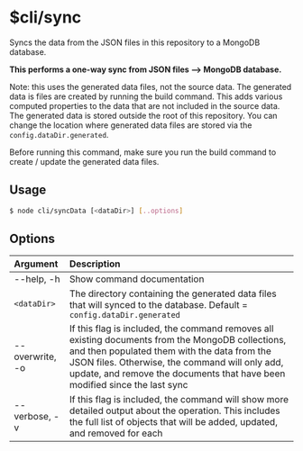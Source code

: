 
# $cli/sync

Syncs the data from the JSON files in this repository to a MongoDB database. 

**This performs a one-way sync from JSON files --> MongoDB database.**

Note: this uses the generated data files, not the source data. The generated data is files are created by running the build command. This adds various computed properties to the data that are not included in the source data.  The generated data is stored outside the root of this repository. You can change the location where generated data files are stored via the `config.dataDir.generated`.   

Before running this command, make sure you run the build command to create / update the generated data files. 



## Usage 

```sh
$ node cli/syncData [<dataDir>] [..options]
```

## Options 
| Argument | Description | 
|:-----|:-----|
| --help, -h | Show command documentation |
| `<dataDir>` | The directory containing the generated data files that will synced to the database. Default = `config.dataDir.generated`  |
| --overwrite, -o | If this flag is included, the command removes all existing documents from the MongoDB collections, and then populated them with the data from the JSON files. Otherwise, the command  will only add, update, and remove the documents that have been modified since the last sync |
| --verbose, -v | If this flag is included, the command will show more detailed output about the operation. This includes the full list of objects that will be added, updated, and removed for each |collection. |

